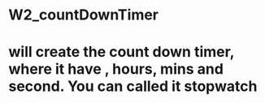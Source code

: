 # W2_countDownTimer

# will create the count down timer, where it have , hours, mins and second. You can called it stopwatch
